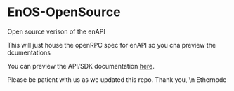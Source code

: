 # EnOS-OpenSource
Open source verison of the enAPI

This will just house the openRPC spec for enAPI so you cna preview the dcumentations

You can preview the API/SDK documentation [here](https://playground.open-rpc.org/?schemaUrl=https://raw.githubusercontent.com/ethernodeio/EnOS-Playground/master/openrpc.json&uiSchema[appBar][ui:title]=EnOS&uiSchema[appBar][ui:logoUrl]=https://ethernode.io/static/media/Header-Dark.7d8eb2a9.png&uiSchema[appBar][ui:input]=false&uiSchema[appBar][ui:splitView]=false&uiSchema[appBar][ui:darkMode]=true).

Please be patient with us as we updated this repo.
Thank you, \n
Ethernode
